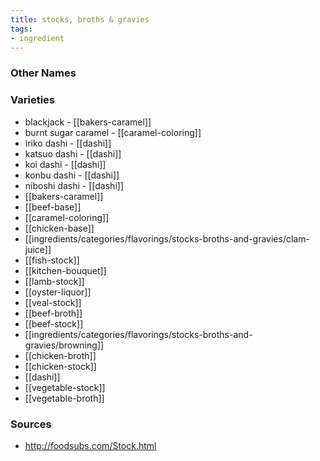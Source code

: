 ```yaml
---
title: stocks, broths & gravies
tags:
- ingredient
---
```



### Other Names


### Varieties

* blackjack - [[bakers-caramel]]
* burnt sugar caramel - [[caramel-coloring]]
* iriko dashi - [[dashi]]
* katsuo dashi - [[dashi]]
* koi dashi - [[dashi]]
* konbu dashi - [[dashi]]
* niboshi dashi - [[dashi]]
* [[bakers-caramel]]
* [[beef-base]]
* [[caramel-coloring]]
* [[chicken-base]]
* [[ingredients/categories/flavorings/stocks-broths-and-gravies/clam-juice]]
* [[fish-stock]]
* [[kitchen-bouquet]]
* [[lamb-stock]]
* [[oyster-liquor]]
* [[veal-stock]]
* [[beef-broth]]
* [[beef-stock]]
* [[ingredients/categories/flavorings/stocks-broths-and-gravies/browning]]
* [[chicken-broth]]
* [[chicken-stock]]
* [[dashi]]
* [[vegetable-stock]]
* [[vegetable-broth]]

### Sources
* http://foodsubs.com/Stock.html
